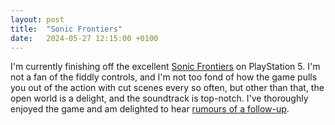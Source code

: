 ```yaml
---
layout: post
title:  "Sonic Frontiers"
date:   2024-05-27 12:15:00 +0100
---
```


I'm currently finishing off the excellent [Sonic Frontiers](https://www.metacritic.com/game/sonic-frontiers/) on PlayStation 5. I'm not a fan of the fiddly controls, and I'm not too fond of how the game pulls you out of the action with cut scenes every so often, but other than that, the open world is a delight, and the soundtrack is top-notch. I've thoroughly enjoyed the game and am delighted to hear [rumours of a follow-up](https://www.pushsquare.com/news/2024/04/rumour-sonic-frontiers-2-in-the-works-say-multiple-sources).
